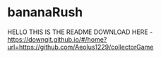 # bananaRush
HELLO THIS IS THE README
DOWNLOAD HERE - 
https://downgit.github.io/#/home?url=https://github.com/Aeolus1229/collectorGame
